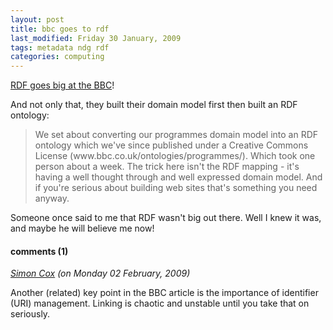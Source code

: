```yaml
---
layout: post
title: bbc goes to rdf
last_modified: Friday 30 January, 2009
tags: metadata ndg rdf
categories: computing
---
```

[RDF goes big at the BBC](http://feeds.feedburner.com/~r/Nodalities/~3/527180596/building-coherence-at-bbccouk.php)!

And not only that, they built their domain model first then built an RDF ontology:
<blockquote>We set about converting our programmes domain model into an RDF ontology which we've since published under a Creative Commons License (www.bbc.co.uk/ontologies/programmes/). Which took one person about a week. The trick here isn't the RDF mapping - it's having a well thought through and well expressed domain model. And if you're serious about building web sites that's something you need anyway.
</blockquote>

Someone once said to me that RDF wasn't big out there. Well I knew it was, and maybe he will believe me now!

#### comments (1)

*[Simon Cox](http://www.csiro.au/people/ps205.html) (on Monday 02 February, 2009)*

Another (related) key point in the BBC article is the importance of identifier (URI) management.
Linking is chaotic and unstable until you take that on seriously.
